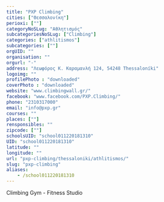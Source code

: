 ```yaml
---
title: "PXP Climbing"
cities: ["Θεσσαλονίκη"]
perioxi: [""]
categoryNoSLug: "Αθλητισμός"
subcategoriesNoSLug: ["Climbing"]
categories: ["athlitismos"]
subcategories: [""]
orgUID: ""
organisation: ""
orgurl: "-"
address: "Λεωφόρος Κ. Καραμανλή 124, 54248 Thessaloníki"
logoimg: ""
profilePhoto : "downloaded"
coverPhoto : "downloaded"
website: "www.climbingwall.gr/"
facebook: "www.facebook.com/PXP.Climbing/"
phone: "2310317000"
email: "info@pxp.gr"
courses: ""
places: [""]
rensponsibles: ""
zipcode: [""]
schoolsUID: "school011220181310"
UID: "school011220181310"
latitude: ""
longitude: ""
url: "pxp-climbing/thessaloniki/athlitismos/"
slug: "pxp-climbing"
aliases:
    - /school011220181310
---
```



Climbing Gym - Fitness Studio

